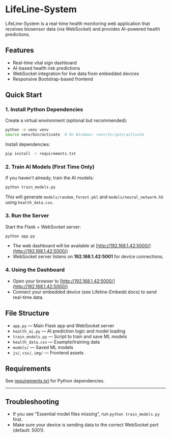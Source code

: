 # LifeLine-System

LifeLine-System is a real-time health monitoring web application that receives biosensor data (via WebSocket) and provides AI-powered health predictions.

## Features

- Real-time vital sign dashboard
- AI-based health risk predictions
- WebSocket integration for live data from embedded devices
- Responsive Bootstrap-based frontend

## Quick Start

### 1. Install Python Dependencies

Create a virtual environment (optional but recommended):

```sh
python -m venv venv
source venv/bin/activate  # On Windows: venv\Scripts\activate
```

Install dependencies:

```sh
pip install -r requirements.txt
```

### 2. Train AI Models (First Time Only)

If you haven't already, train the AI models:

```sh
python train_models.py
```

This will generate `models/random_forest.pkl` and `models/neural_network.h5` using `health_data.csv`.

### 3. Run the Server

Start the Flask + WebSocket server:

```sh
python app.py
```

- The web dashboard will be available at [http://192.168.1.42:5000/](http://192.168.1.42:5000/)  
- WebSocket server listens on **192.168.1.42:5001** for device connections.

### 4. Using the Dashboard

- Open your browser to [http://192.168.1.42:5000/](http://192.168.1.42:5000/)  
- Connect your embedded device (see Lifeline-Embedd docs) to send real-time data.

## File Structure

- `app.py` — Main Flask app and WebSocket server
- `health_ai.py` — AI prediction logic and model loading
- `train_models.py` — Script to train and save ML models
- `health_data.csv` — Example/training data
- `models/` — Saved ML models
- `js/`, `css/`, `img/` — Frontend assets

## Requirements

See [requirements.txt](requirements.txt) for Python dependencies.

---

## Troubleshooting

- If you see "Essential model files missing", run `python train_models.py` first.
- Make sure your device is sending data to the correct WebSocket port (default: 5001).
